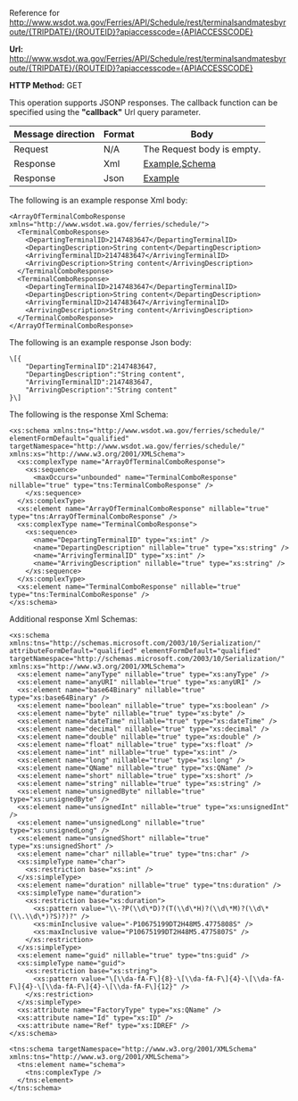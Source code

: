 Reference for http://www.wsdot.wa.gov/Ferries/API/Schedule/rest/terminalsandmatesbyroute/{TRIPDATE}/{ROUTEID}?apiaccesscode={APIACCESSCODE}

**Url:** http://www.wsdot.wa.gov/Ferries/API/Schedule/rest/terminalsandmatesbyroute/{TRIPDATE}/{ROUTEID}?apiaccesscode={APIACCESSCODE}

**HTTP Method:** GET

This operation supports JSONP responses. The callback function can be specified using the **"callback"** Url query parameter.

| Message direction | Format | Body |
| --- | --- | --- |
| Request | N/A | The Request body is empty. |
| Response | Xml | [Example](#response-xml),[Schema](#response-schema) |
| Response | Json | [Example](#response-json) |

The following is an example response Xml body:

```
<ArrayOfTerminalComboResponse xmlns="http://www.wsdot.wa.gov/ferries/schedule/">
  <TerminalComboResponse>
    <DepartingTerminalID>2147483647</DepartingTerminalID>
    <DepartingDescription>String content</DepartingDescription>
    <ArrivingTerminalID>2147483647</ArrivingTerminalID>
    <ArrivingDescription>String content</ArrivingDescription>
  </TerminalComboResponse>
  <TerminalComboResponse>
    <DepartingTerminalID>2147483647</DepartingTerminalID>
    <DepartingDescription>String content</DepartingDescription>
    <ArrivingTerminalID>2147483647</ArrivingTerminalID>
    <ArrivingDescription>String content</ArrivingDescription>
  </TerminalComboResponse>
</ArrayOfTerminalComboResponse>
```

The following is an example response Json body:

```
\[{
	"DepartingTerminalID":2147483647,
	"DepartingDescription":"String content",
	"ArrivingTerminalID":2147483647,
	"ArrivingDescription":"String content"
}\]
```

The following is the response Xml Schema:

```
<xs:schema xmlns:tns="http://www.wsdot.wa.gov/ferries/schedule/" elementFormDefault="qualified" targetNamespace="http://www.wsdot.wa.gov/ferries/schedule/" xmlns:xs="http://www.w3.org/2001/XMLSchema">
  <xs:complexType name="ArrayOfTerminalComboResponse">
    <xs:sequence>
      <maxOccurs="unbounded" name="TerminalComboResponse" nillable="true" type="tns:TerminalComboResponse" />
    </xs:sequence>
  </xs:complexType>
  <xs:element name="ArrayOfTerminalComboResponse" nillable="true" type="tns:ArrayOfTerminalComboResponse" />
  <xs:complexType name="TerminalComboResponse">
    <xs:sequence>
      <name="DepartingTerminalID" type="xs:int" />
      <name="DepartingDescription" nillable="true" type="xs:string" />
      <name="ArrivingTerminalID" type="xs:int" />
      <name="ArrivingDescription" nillable="true" type="xs:string" />
    </xs:sequence>
  </xs:complexType>
  <xs:element name="TerminalComboResponse" nillable="true" type="tns:TerminalComboResponse" />
</xs:schema>
```

Additional response Xml Schemas:

```
<xs:schema xmlns:tns="http://schemas.microsoft.com/2003/10/Serialization/" attributeFormDefault="qualified" elementFormDefault="qualified" targetNamespace="http://schemas.microsoft.com/2003/10/Serialization/" xmlns:xs="http://www.w3.org/2001/XMLSchema">
  <xs:element name="anyType" nillable="true" type="xs:anyType" />
  <xs:element name="anyURI" nillable="true" type="xs:anyURI" />
  <xs:element name="base64Binary" nillable="true" type="xs:base64Binary" />
  <xs:element name="boolean" nillable="true" type="xs:boolean" />
  <xs:element name="byte" nillable="true" type="xs:byte" />
  <xs:element name="dateTime" nillable="true" type="xs:dateTime" />
  <xs:element name="decimal" nillable="true" type="xs:decimal" />
  <xs:element name="double" nillable="true" type="xs:double" />
  <xs:element name="float" nillable="true" type="xs:float" />
  <xs:element name="int" nillable="true" type="xs:int" />
  <xs:element name="long" nillable="true" type="xs:long" />
  <xs:element name="QName" nillable="true" type="xs:QName" />
  <xs:element name="short" nillable="true" type="xs:short" />
  <xs:element name="string" nillable="true" type="xs:string" />
  <xs:element name="unsignedByte" nillable="true" type="xs:unsignedByte" />
  <xs:element name="unsignedInt" nillable="true" type="xs:unsignedInt" />
  <xs:element name="unsignedLong" nillable="true" type="xs:unsignedLong" />
  <xs:element name="unsignedShort" nillable="true" type="xs:unsignedShort" />
  <xs:element name="char" nillable="true" type="tns:char" />
  <xs:simpleType name="char">
    <xs:restriction base="xs:int" />
  </xs:simpleType>
  <xs:element name="duration" nillable="true" type="tns:duration" />
  <xs:simpleType name="duration">
    <xs:restriction base="xs:duration">
      <xs:pattern value="\\-?P(\\d\*D)?(T(\\d\*H)?(\\d\*M)?(\\d\*(\\.\\d\*)?S)?)?" />
      <xs:minInclusive value="-P10675199DT2H48M5.4775808S" />
      <xs:maxInclusive value="P10675199DT2H48M5.4775807S" />
    </xs:restriction>
  </xs:simpleType>
  <xs:element name="guid" nillable="true" type="tns:guid" />
  <xs:simpleType name="guid">
    <xs:restriction base="xs:string">
      <xs:pattern value="\[\\da-fA-F\]{8}-\[\\da-fA-F\]{4}-\[\\da-fA-F\]{4}-\[\\da-fA-F\]{4}-\[\\da-fA-F\]{12}" />
    </xs:restriction>
  </xs:simpleType>
  <xs:attribute name="FactoryType" type="xs:QName" />
  <xs:attribute name="Id" type="xs:ID" />
  <xs:attribute name="Ref" type="xs:IDREF" />
</xs:schema>
```

```
<tns:schema targetNamespace="http://www.w3.org/2001/XMLSchema" xmlns:tns="http://www.w3.org/2001/XMLSchema">
  <tns:element name="schema">
    <tns:complexType />
  </tns:element>
</tns:schema>
```